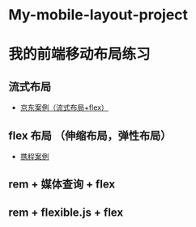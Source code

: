 # My-mobile-layout-project
# 我的前端移动布局练习

## 流式布局

* [京东案例（流式布局+flex）](http://demo.xingalaxy.com/solo/liushi-flex/JD/index.html)

## flex 布局 （伸缩布局，弹性布局）

* [携程案例](http://demo.xingalaxy.com/solo/less-flex/CX/index.html)

## rem + 媒体查询 + flex



##  rem + flexible.js + flex

